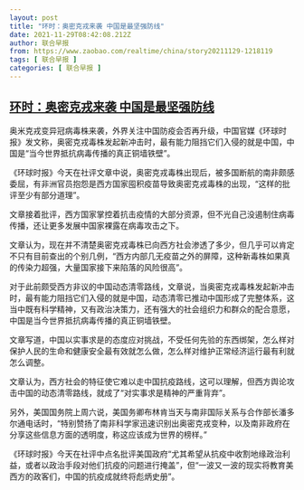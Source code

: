 ```yaml
---
layout: post
title: "环时：奥密克戎来袭 中国是最坚强防线"
date: 2021-11-29T08:42:08.212Z
author: 联合早报
from: https://www.zaobao.com/realtime/china/story20211129-1218119
tags: [ 联合早报 ]
categories: [ 联合早报 ]
---
```

<!--1638192720000-->
[环时：奥密克戎来袭 中国是最坚强防线](https://www.zaobao.com/realtime/china/story20211129-1218119)
------

<div>
<p>奥米克戎变异冠病毒株来袭，外界关注中国防疫会否再升级，中国官媒《环球时报》发文称，奥密克戎毒株发起新冲击时，最有能力阻挡它们入侵的就是中国，中国是“当今世界抵抗病毒传播的真正铜墙铁壁”。</p><p>《环球时报》今天在社评文章中说，奥密克戎毒株出现后，被多国断航的南非颇感委屈，有非洲官员抱怨是西方国家囤积疫苗导致奥密克戎毒株的出现，“这样的批评至少有部分道理”。</p><p>文章接着批评，西方国家掌控着抗击疫情的大部分资源，但不光自己没遏制住病毒传播，还让更多发展中国家裸露在病毒攻击之下。</p><section id="imu"><div id="dfp-ad-imu1">        </div></section><p>文章认为，现在并不清楚奥密克戎毒株已向西方社会渗透了多少，但几乎可以肯定不只有目前查出的个别几例，“西方内部几无疫苗之外的屏障，这种新毒株如果真的传染力超强，大量国家接下来陷落的风险很高”。</p><p>对于此前颇受西方非议的中国动态清零路线，文章说，当奥密克戎毒株发起新冲击时，最有能力阻挡它们入侵的就是中国，动态清零已推动中国形成了完整体系，这当中既有科学精神，又有政治决策力，还有强大的社会组织力和群众的配合意愿，中国是当今世界抵抗病毒传播的真正铜墙铁壁。</p><p>文章写道，中国以实事求是的态度应对挑战，不受任何先验的东西绑架，怎么样对保护人民的生命和健康安全最有效就怎么做，怎么样对维护正常经济运行最有利就怎么调整。</p><div id="innity-in-post"></div><div id="dfp-ad-midarticlespecial">        </div><p>文章认为，西方社会的特征使它难以走中国抗疫路线，这可以理解，但西方舆论攻击中国的动态清零路线，就成了“对实事求是精神的严重背弃”。</p><p>另外，美国国务院上周六说，美国务卿布林肯当天与南非国际关系与合作部长潘多尔通电话时，“特别赞扬了南非科学家迅速识别出奥密克戎变种，以及南非政府在分享这些信息方面的透明度，称这应该成为世界的榜样。”</p><p>《环球时报》今天在社评中点名批评美国政府“尤其希望从抗疫中收割地缘政治利益，或者以政治手段对他们抗疫的问题进行掩盖”，但“一波又一波的现实将教育美西方的政客们，中国的抗疫成就终将彪炳史册”。</p>      <div class="cx_paywall_placeholder" id="sph_cdp_40"></div>
</div>
